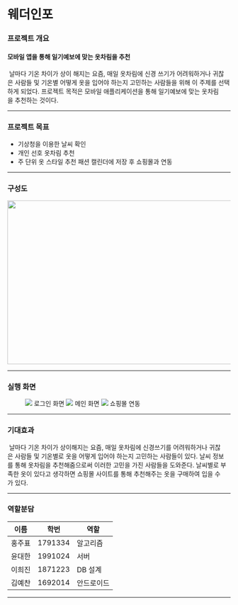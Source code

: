 # 웨더인포

### 프로젝트 개요

#### 모바일 앱을 통해 일기예보에 맞는 옷차림을 추천
 날마다 기온 차이가 상이 해지는 요즘, 매일 옷차림에 신경 쓰기가 어려워하거나 귀찮은 사람들 및 기온별 어떻게 옷을 입어야 하는지 고민하는 사람들을 위해
 이 주제를 선택하게 되었다. 프로젝트 목적은 모바일 애플리케이션을 통해 일기예보에 맞는 옷차림을 추천하는 것이다.

---

### 프로젝트 목표

* 기상청을 이용한 날씨 확인
* 개인 선호 옷차림 추천
* 주 단위 옷 스타일 추천 패션 캘린더에 저장 후 쇼핑몰과 연동

---

### 구성도
<img src="https://user-images.githubusercontent.com/73932690/172993777-106cbf82-ca7b-4955-bebd-186a3e51e886.png" width="700" height="370" />

---

### 실행 화면

<figure class="thrid">
<img src="https://user-images.githubusercontent.com/73932690/173000722-bab6ae85-a02a-4cbb-a8a9-53e4a8e21b45.png"/>
 로그인 화면
<img src="https://user-images.githubusercontent.com/73932690/172993530-62d88d7b-0bde-4613-82a4-5db2cccfd5a9.png"/>
 메인 화면
<img src="https://user-images.githubusercontent.com/73932690/173001334-e6962497-84ce-40c0-98a4-b83ddad02b29.png"/>
 쇼핑몰 연동
</figure>

---

### 기대효과
 날마다 기온 차이가 상이해지는 요즘, 매일 옷차림에 신경쓰기를 어려워하거나 귀찮은 사람들 및 기온별로 옷을 어떻게 입어야 하는지 고민하는 사람들이 있다.
 날씨 정보를 통해 옷차림을 추천해줌으로써 이러한 고민을 가진 사람들을 도와준다.
 날씨별로 부족한 옷이 있다고 생각하면 쇼핑몰 사이트를 통해 추천해주는 옷을 구매하여 입을 수가 있다.

---

### 역할분담
이름|학번|역할
---|---|---
홍주표|1791334|알고리즘
윤대한|1991024|서버
이희진|1871223|DB 설계
김예찬|1692014|안드로이드

---
